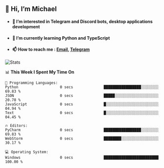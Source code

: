 ## 👋 Hi, I’m Michael
- #### 👀 I’m interested in Telegram and Discord bots, desktop applications development
- #### 🌱 I’m currently learning Python and TypeScript
- #### 📫 How to reach me : [Email](mailto:misha@kurapov.ru), [Telegram](https://t.me/mickr7)

![Stats](https://github-readme-stats.vercel.app/api?username=krpff&show_icons=true&theme=github_dark&hide_border=true&hide=issues&count_private=true&layout=compact)


<!--START_SECTION:waka-->
📊 **This Week I Spent My Time On** 

```text
💬 Programming Languages: 
Python                   0 secs              █████████████████░░░░░░░░   69.83 % 
JSON                     0 secs              █████░░░░░░░░░░░░░░░░░░░░   20.78 % 
JavaScript               0 secs              █░░░░░░░░░░░░░░░░░░░░░░░░   04.94 % 
Text                     0 secs              █░░░░░░░░░░░░░░░░░░░░░░░░   04.45 % 

🔥 Editors: 
PyCharm                  0 secs              █████████████████░░░░░░░░   69.83 % 
WebStorm                 0 secs              ████████░░░░░░░░░░░░░░░░░   30.17 % 

💻 Operating System: 
Windows                  0 secs              █████████████████████████   100.00 % 
```


<!--END_SECTION:waka-->

